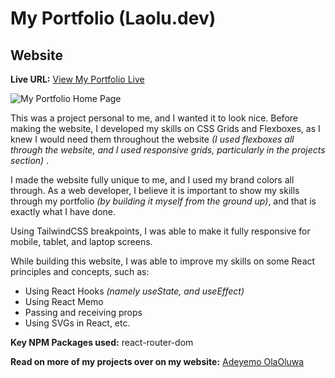 # My Portfolio (Laolu.dev)
## Website

**Live URL:** [View My Portfolio Live](https://laolu.netlify.app/)

![My Portfolio Home Page](https://firebasestorage.googleapis.com/v0/b/portfolio-25f62.appspot.com/o/Portfolio%2F1.png?alt=media "My Portfolio Home Page")

This was a project personal to me, and I wanted it to look nice. Before making the website, I developed my skills on CSS Grids and Flexboxes, as I knew I would need them throughout the website _(I used flexboxes all through the website, and I used responsive grids, particularly in the projects section)_ .

I made the website fully unique to me, and I used my brand colors all through. As a web developer, I believe it is important to show my skills through my portfolio _(by building it myself from the ground up)_, and that is exactly what I have done.

Using TailwindCSS breakpoints, I was able to make it fully responsive for mobile, tablet, and laptop screens.

While building this website, I was able to improve my skills on some React principles and concepts, such as:

*   Using React Hooks _(namely useState, and useEffect)_
*   Using React Memo
*   Passing and receiving props
*   Using SVGs in React, etc.

**Key NPM Packages used:**  react-router-dom

**Read on more of my projects over on my website:** [Adeyemo OlaOluwa](https://laolu.netlify.app/)

